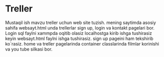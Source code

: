 # Treller
Mustaqil ish mavzu treller uchun web site tuzish. mening saytimda asosiy sahifa websayt.html unda trellerlar sign up, login va kontakt pagelari bor. 
Login sql faylni xammpda oqitib olasiz localhostga kirib ishga tushirasiz keyin websayt.html faylni ishga tushirasiz.
sign up pageini ham tekshirib ko`rasiz.
home va treller pagelarinda container classlarinda filmlar korinishi va you tube silkasi bor.
